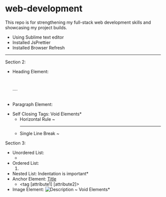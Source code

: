 # web-development
This repo is for strengthening my full-stack web development skills and showcasing my project builds.
- Using Sublime text editor
- Installed JsPrettier
- Installed Browser Refresh
-----------------------------
Section 2:
- Heading Element: <h1></h1> .... <h6></h6>
- Paragraph Element: <p></p>
- Self Closing Tags: Void Elements*
  - Horizontal Rule ~ <hr/>
  - Single Line Break ~ <br/>

Section 3:
- Unordered List: <ul> <li></li> </ul>
- Ordered List: <ol> <li></li> </ol>
- Nested List: Indentation is important*
- Anchor Element: <a href="insert URL">Title</a>
  - <tag [attribute1] [attribute2]></tag>
- Image Element: <img src="URL" alt="Description"/> ~ Void Elements*
